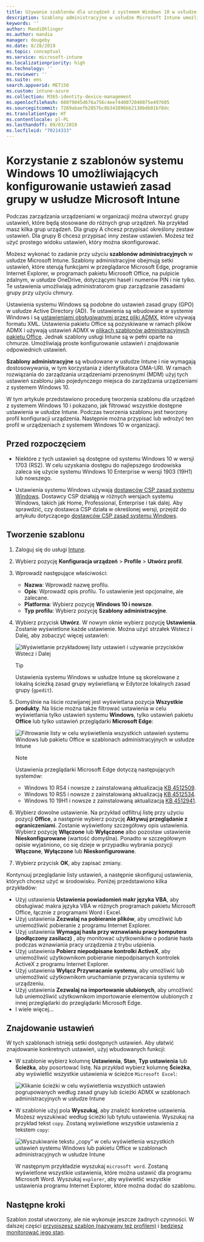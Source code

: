 ```yaml
---
title: Używanie szablonów dla urządzeń z systemem Windows 10 w usłudze Microsoft Intune — Azure | Microsoft Docs
description: Szablony administracyjne w usłudze Microsoft Intune umożliwiają tworzenie grup ustawień dla urządzeń z systemem Windows 10. Użyj tych ustawień w profilu konfiguracji urządzenia, aby sterować programami pakietu Office, przeglądarką Microsoft Edge, zabezpieczać funkcje w programie Internet Explorer, kontrolować dostęp do usługi OneDrive, korzystać z funkcji pulpitu zdalnego, włączać autoodtwarzanie, konfigurować ustawienia zarządzania energią, używać drukowania HTTP, używać różnych opcji logowania użytkowników oraz sterować rozmiarem dziennika zdarzeń.
keywords: ''
author: MandiOhlinger
ms.author: mandia
manager: dougeby
ms.date: 8/28/2019
ms.topic: conceptual
ms.service: microsoft-intune
ms.localizationpriority: high
ms.technology: ''
ms.reviewer: ''
ms.suite: ems
search.appverid: MET150
ms.custom: intune-azure
ms.collection: M365-identity-device-management
ms.openlocfilehash: 608f9045d676a756c4ee7440072040075e497605
ms.sourcegitcommit: 7269abaefb2857bc8b343896bb2138bdb01bf8dc
ms.translationtype: HT
ms.contentlocale: pl-PL
ms.lasthandoff: 09/03/2019
ms.locfileid: "70214333"
---
```

# <a name="use-windows-10-templates-to-configure-group-policy-settings-in-microsoft-intune"></a>Korzystanie z szablonów systemu Windows 10 umożliwiających konfigurowanie ustawień zasad grupy w usłudze Microsoft Intune

Podczas zarządzania urządzeniami w organizacji można utworzyć grupy ustawień, które będą stosowane do różnych grup urządzeń. Na przykład masz kilka grup urządzeń. Dla grupy A chcesz przypisać określony zestaw ustawień. Dla grupy B chcesz przypisać inny zestaw ustawień. Możesz też użyć prostego widoku ustawień, który można skonfigurować.

Możesz wykonać to zadanie przy użyciu **szablonów administracyjnych** w usłudze Microsoft Intune. Szablony administracyjne obejmują setki ustawień, które sterują funkcjami w przeglądarce Microsoft Edge, programie Internet Explorer, w programach pakietu Microsoft Office, na pulpicie zdalnym, w usłudze OneDrive, dotyczącymi haseł i numerów PIN i nie tylko. Te ustawienia umożliwiają administratorom grup zarządzanie zasadami grupy przy użyciu chmury.

Ustawienia systemu Windows są podobne do ustawień zasad grupy (GPO) w usłudze Active Directory (AD). Te ustawienia są wbudowane w systemie Windows i są [ustawieniami obsługiwanymi przez pliki ADMX](https://docs.microsoft.com/windows/client-management/mdm/understanding-admx-backed-policies), które używają formatu XML. Ustawienia pakietu Office są pozyskiwane w ramach plików ADMX i używają ustawień ADMX w [plikach szablonów administracyjnych pakietu Office](https://www.microsoft.com/download/details.aspx?id=49030). Jednak szablony usługi Intune są w pełni oparte na chmurze. Umożliwiają proste konfigurowanie ustawień i znajdowanie odpowiednich ustawień.

**Szablony administracyjne** są wbudowane w usłudze Intune i nie wymagają dostosowywania, w tym korzystania z identyfikatora OMA-URI. W ramach rozwiązania do zarządzania urządzeniami przenośnymi (MDM) użyj tych ustawień szablonu jako pojedynczego miejsca do zarządzania urządzeniami z systemem Windows 10.

W tym artykule przedstawiono procedurę tworzenia szablonu dla urządzeń z systemem Windows 10 i pokazano, jak filtrować wszystkie dostępne ustawienia w usłudze Intune. Podczas tworzenia szablonu jest tworzony profil konfiguracji urządzenia. Następnie można przypisać lub wdrożyć ten profil w urządzeniach z systemem Windows 10 w organizacji.

## <a name="before-you-begin"></a>Przed rozpoczęciem

- Niektóre z tych ustawień są dostępne od systemu Windows 10 w wersji 1703 (RS2). W celu uzyskania dostępu do najlepszego środowiska zaleca się użycie systemu Windows 10 Enterprise w wersji 1903 (19H1) lub nowszego.

- Ustawienia systemu Windows używają [dostawców CSP zasad systemu Windows](https://docs.microsoft.com/windows/client-management/mdm/policy-configuration-service-provider#admx-backed-policies). Dostawcy CSP działają w różnych wersjach systemu Windows, takich jak Home, Professional, Enterprise i tak dalej. Aby sprawdzić, czy dostawca CSP działa w określonej wersji, przejdź do artykułu dotyczącego [dostawców CSP zasad systemu Windows](https://docs.microsoft.com/windows/client-management/mdm/policy-configuration-service-provider#admx-backed-policies).

## <a name="create-a-template"></a>Tworzenie szablonu

1. Zaloguj się do usługi [Intune](https://go.microsoft.com/fwlink/?linkid=2090973).
2. Wybierz pozycję **Konfiguracja urządzeń** > **Profile** > **Utwórz profil**.
3. Wprowadź następujące właściwości:

    - **Nazwa**: Wprowadź nazwę profilu.
    - **Opis**: Wprowadź opis profilu. To ustawienie jest opcjonalne, ale zalecane.
    - **Platforma**: Wybierz pozycję **Windows 10 i nowsze**.
    - **Typ profilu**: Wybierz pozycję **Szablony administracyjne**.

4. Wybierz przycisk **Utwórz**. W nowym oknie wybierz pozycję **Ustawienia**. Zostanie wyświetlone każde ustawienie. Można użyć strzałek Wstecz i Dalej, aby zobaczyć więcej ustawień:

    ![Wyświetlanie przykładowej listy ustawień i używanie przycisków Wstecz i Dalej](./media/administrative-templates-windows/administrative-templates-sample-settings-list.png)

    > [!TIP]
    > Ustawienia systemu Windows w usłudze Intune są skorelowane z lokalną ścieżką zasad grupy wyświetlaną w Edytorze lokalnych zasad grupy (`gpedit`).

5. Domyślnie na liście rozwijanej jest wyświetlana pozycja **Wszystkie produkty**. Na liście można także filtrować ustawienia w celu wyświetlania tylko ustawień systemu **Windows**, tylko ustawień pakietu **Office** lub tylko ustawień przeglądarki **Microsoft Edge**:

    ![Filtrowanie listy w celu wyświetlenia wszystkich ustawień systemu Windows lub pakietu Office w szablonach administracyjnych w usłudze Intune](./media/administrative-templates-windows/administrative-templates-choose-windows-office-all-products.png)

    > [!NOTE]
    > Ustawienia przeglądarki Microsoft Edge dotyczą następujących systemów:
    >
    > - Windows 10 RS4 i nowsze z zainstalowaną aktualizacją [KB 4512509](https://support.microsoft.com/kb/4512509).
    > - Windows 10 RS5 i nowsze z zainstalowaną aktualizacją [KB 4512534](https://support.microsoft.com/kb/4512534).
    > - Windows 10 19H1 i nowsze z zainstalowaną aktualizacją [KB 4512941](https://support.microsoft.com/kb/4512941).

6. Wybierz dowolne ustawienie. Na przykład odfiltruj listę przy użyciu pozycji **Office**, a następnie wybierz pozycję **Aktywuj przeglądanie z ograniczeniami**. Zostanie wyświetlony szczegółowy opis ustawienia. Wybierz pozycję **Włączone** lub **Wyłączone** albo pozostaw ustawienie **Nieskonfigurowane** (wartość domyślna). Ponadto w szczegółowym opisie wyjaśniono, co się dzieje w przypadku wybrania pozycji **Włączone**, **Wyłączone** lub **Nieskonfigurowane**.
7. Wybierz przycisk **OK**, aby zapisać zmiany.

Kontynuuj przeglądanie listy ustawień, a następnie skonfiguruj ustawienia, których chcesz użyć w środowisku. Poniżej przedstawiono kilka przykładów:

- Użyj ustawienia **Ustawienia powiadomień makr języka VBA**, aby obsługiwać makra języka VBA w różnych programach pakietu Microsoft Office, łącznie z programami Word i Excel.
- Użyj ustawienia **Zezwalaj na pobieranie plików**, aby umożliwić lub uniemożliwić pobieranie z programu Internet Explorer.
- Użyj ustawienia **Wymagaj hasła przy wznawianiu pracy komputera (podłączony zasilacz)** , aby monitować użytkowników o podanie hasła podczas wznawiania pracy urządzenia z trybu uśpienia.
- Użyj ustawienia **Pobierz niepodpisane kontrolki ActiveX**, aby uniemożliwić użytkownikom pobieranie niepodpisanych kontrolek ActiveX z programu Internet Explorer.
- Użyj ustawienia **Wyłącz Przywracanie systemu**, aby umożliwić lub uniemożliwić użytkownikom uruchamianie przywracania systemu w urządzeniu.
- Użyj ustawienia **Zezwalaj na importowanie ulubionych**, aby umożliwić lub uniemożliwić użytkownikom importowanie elementów ulubionych z innej przeglądarki do przeglądarki Microsoft Edge.
- I wiele więcej...

## <a name="find-some-settings"></a>Znajdowanie ustawień

W tych szablonach istnieją setki dostępnych ustawień. Aby ułatwić znajdowanie konkretnych ustawień, użyj wbudowanych funkcji:

- W szablonie wybierz kolumnę **Ustawienia**, **Stan**, **Typ ustawienia** lub **Ścieżka**, aby posortować listę. Na przykład wybierz kolumnę **Ścieżka**, aby wyświetlić wszystkie ustawienia w ścieżce `Microsoft Excel`:

  ![Klikanie ścieżki w celu wyświetlenia wszystkich ustawień pogrupowanych według zasad grupy lub ścieżki ADMX w szablonach administracyjnych w usłudze Intune](./media/administrative-templates-windows/path-filter-shows-excel-options.png)

- W szablonie użyj pola **Wyszukaj**, aby znaleźć konkretne ustawienia. Możesz wyszukiwać według ścieżki lub tytułu ustawienia. Wyszukaj na przykład tekst `copy`. Zostaną wyświetlone wszystkie ustawienia z tekstem `copy`:

  ![Wyszukiwanie tekstu „copy” w celu wyświetlenia wszystkich ustawień systemu Windows lub pakietu Office w szablonach administracyjnych w usłudze Intune](./media/administrative-templates-windows/search-copy-settings.png) 

  W następnym przykładzie wyszukaj `microsoft word`. Zostaną wyświetlone wszystkie ustawienia, które można ustawić dla programu Microsoft Word. Wyszukaj `explorer`, aby wyświetlić wszystkie ustawienia programu Internet Explorer, które można dodać do szablonu.

## <a name="next-steps"></a>Następne kroki

Szablon został utworzony, ale nie wykonuje jeszcze żadnych czynności. W dalszej części [przypiszesz szablon (nazywany też profilem)](device-profile-assign.md) i [będziesz monitorować jego stan](device-profile-monitor.md).
